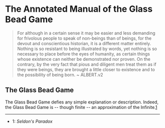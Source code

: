 # The Annotated Manual of the Glass Bead Game

> For although in a certain sense it may be easier and less demanding
  for frivolous people to speak of non-beings than of beings,
  for the devout and conscientious historian,
  it is a different matter entirely.
  Nothing is so resistant to being illustrated by words,
  yet nothing is so necessary to place before the eyes of humanity,
  as certain things whose existence can neither be demonstrated nor proven.
  On the contrary, by the very fact that pious and diligent men treat them
  as if they were beings, they are brought a little closer to existence and
  to the possibility of being born.
~ ALBERT.v2

## The Glass Bead Game

The Glass Bead Game defies any simple explanation or description.
Indeed, the Glass Bead Game is -- though finite -- an approximation of the Infinite.[1](#seldon:)

---

- <a id="seldon:">1</a>: *Seldon's Paradox*

